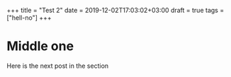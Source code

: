 +++
title = "Test 2"
date = 2019-12-02T17:03:02+03:00
draft = true
tags = ["hell-no"]
+++

# Middle one

Here is the next post in the section
